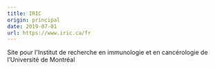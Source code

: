 ```yaml
---
title: IRIC
origin: principal
date: 2019-07-01
url: https://www.iric.ca/fr
---
```


Site pour l'Institut de recherche en immunologie et en cancérologie de l’Université de Montréal

<!--more-->
